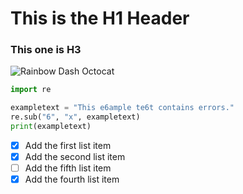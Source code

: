 # This is the H1 Header
### This one is H3
![Rainbow Dash Octocat](https://octodex.github.com/images/twenty-percent-cooler-octocat.png)
``` python
import re

exampletext = "This e6ample te6t contains errors."
re.sub("6", "x", exampletext)
print(exampletext)
```
- [x] Add the first list item
- [x] Add the second list item
- [ ] Add the fifth list item
- [x] Add the fourth list item
